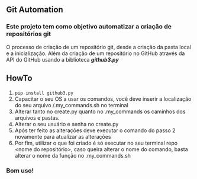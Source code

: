 ## Git Automation

### Este projeto tem como objetivo automatizar a criação de repositórios git
O processo de criação de um repositório git, desde a criação da pasta local e a inicialização.
Além da criação de um repositório no GitHub através da API do GitHub usando a biblioteca ***github3.py***

## HowTo
1. ```` pip install github3.py ````
2. Capacitar o seu OS a usar os comandos, você deve inserir a localização do seu arquivo <caminho>/.my_commands.sh
no terminal
3. Alterar tanto no create.py quanto no .my_commands os caminhos dos arquivos e pastas.
4. Alterar o seu usuário e senha no create.py
5. Após ter feito as alterações deve executar o comando do passo 2 novamente para atualizar as alterações
6. Por fim, utilizar o que foi criado é só executar no seu terminal repo <nome do repositório>, caso queira
alterar o nome do comando, basta alterar o nome da função no .my_commands.sh

### Bom uso!
